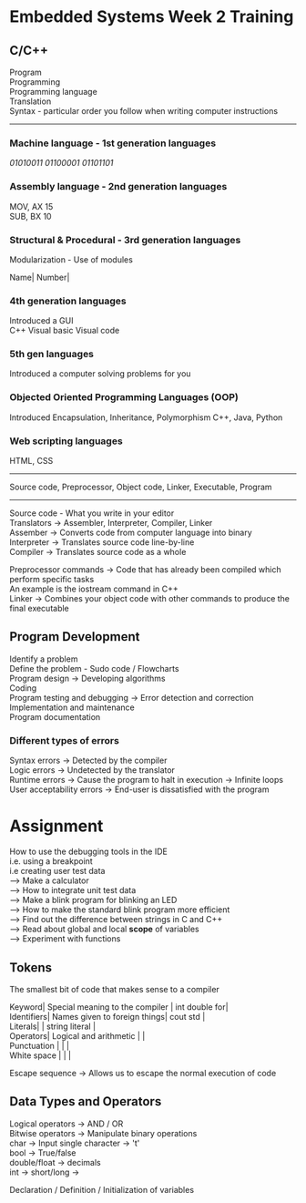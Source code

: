# Embedded Systems Week 2 Training
## C/C++
Program <br>
Programming <br>
Programming language <br>
Translation <br>
Syntax - particular order you follow when writing computer instructions <br>
<hr>

### Machine language - 1st generation languages <br>
_01010011 01100001 01101101_ <br>
### Assembly language - 2nd generation languages <br>
MOV, AX 15 <br>
SUB, BX 10 <br>
### Structural & Procedural - 3rd generation languages <br>
Modularization - Use of modules <br>

Name| Number| 

### 4th generation languages <br>
Introduced a GUI <br>
C++ Visual basic Visual code

### 5th gen languages <br>
Introduced a computer solving problems for you 

### Objected Oriented Programming Languages (OOP) <br>
Introduced Encapsulation, Inheritance, Polymorphism
C++, Java, Python

### Web scripting languages
HTML, CSS
<hr>

Source code, Preprocessor, Object code, Linker, Executable, Program <br>
<hr>

Source code - What you write in your editor <br>
Translators -> Assembler, Interpreter, Compiler, Linker <br>
Assember -> Converts code from computer language into binary <br>
Interpreter -> Translates source code line-by-line <br>
Compiler -> Translates source code as a whole <br>

Preprocessor commands -> Code that has already been compiled which perform specific tasks <br>
An example is the iostream command in C++ <br>
Linker -> Combines your object code with other commands to produce the final executable

## Program Development
Identify a problem <br>
Define the problem - Sudo code / Flowcharts <br>
Program design -> Developing algorithms <br>
Coding <br>
Program testing and debugging -> Error detection and correction <br>
Implementation and maintenance <br>
Program documentation <br>

### Different types of errors
Syntax errors -> Detected by the compiler <br>
Logic errors -> Undetected by the translator <br>
Runtime errors -> Cause the program to halt in execution -> Infinite loops <br>
User acceptability errors -> End-user is dissatisfied with the program <br>

# Assignment 
How to use the debugging tools in the IDE <br>
i.e. using a breakpoint <br>
i.e creating user test data <br>
--> Make a calculator <br>
--> How to integrate unit test data <br>
--> Make a blink program for blinking an LED <br>
--> How to make the standard blink program more efficient <br>
--> Find out the difference between strings in C and C++ <br>
--> Read about global and local **scope** of variables <br>
--> Experiment with functions <br>

## Tokens
The smallest bit of code that makes sense to a compiler

Keyword| Special meaning to the compiler | int double for| <br>
Identifiers| Names given to foreign things| cout std | <br>
Literals| | string literal | <br>
Operators| Logical and arithmetic | | <br>
Punctuation | | | <br>
White space | | | <br>

Escape sequence -> Allows us to escape the normal execution of code <br>

## Data Types and Operators
Logical operators -> AND / OR <br>
Bitwise operators -> Manipulate binary operations  <br>
char -> Input single character -> 't' <br>
bool -> True/false <br>
double/float -> decimals <br>
int -> short/long -> <br>

Declaration / Definition / Initialization of variables <br>

